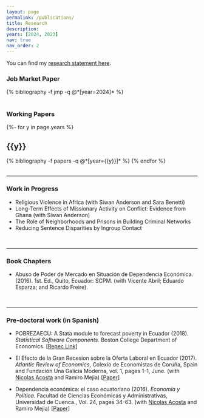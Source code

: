 ```yaml
---
layout: page
permalink: /publications/
title: Research
description: 
years: [2024, 2023]
nav: true
nav_order: 2
---
```



You can find my [research statement here](/assets/statements/DJ_research_statement.pdf).


<!-- _pages/publications.md -->
<h3> Job Market Paper </h3>

<div class="publications">
  {% bibliography -f jmp -q @*[year=2024]* %}
</div>

<br>

<h3> Working Papers </h3>

<div class="publications">
  {%- for y in page.years %}
    <h2 class="year">{{y}}</h2>
    {% bibliography -f papers -q @*[year={{y}}]* %}
  {% endfor %}
</div>

<br>

---
### Work in Progress

- Religious Violence in Africa (with Siwan Anderson and Sara Benetti)
- Long-Term Effects of Missionary Activity on Conflict: Evidence from Ghana (with Siwan Anderson)
- The Role of Neighborhoods and Prisons in Building Criminal Networks
- Reducing Sentence Disparities by Ingroup Contact

<br>

---
### Book Chapters

- Abuso de Poder de Mercado en Situación de Dependencia Económica. (2016). 1st. Ed., Quito, Ecuador: SCPM. (with Vicente Abril; Eduardo Esparza; and Ricardo Freire).

<br>

---
### Pre-doctoral work (in Spanish)

- POBREZAECU: A Stata module to forecast poverty in Ecuador (2018). *Statistical Software Components.* Boston College Department of Economics. [[Repec Link](https://ideas.repec.org/c/boc/bocode/s458309.html)]

- El Efecto de la Gran Recesion sobre la Oferta Laboral en Ecuador (2017). *Atlantic Review of Economics*, Colexio de Economistas de Coruña, Spain and Fundación Una Galicia Moderna, vol. 1, pages 1-1, June.  (with [Nicolas Acosta](https://puceinvestiga.puce.edu.ec/en/persons/hugo-nicol%C3%A1s-acosta-gonz%C3%A1lez) and Ramiro Mejia) [[Paper](http://www.unagaliciamoderna.com/eawp/coldata/upload/Vol1_17_Oferta_Laboral_Ecuador.pdf)]

- Dependencia económica: el caso ecuatoriano (2016). *Economía y Política.* Facultad de Ciencias Económicas y Administrativas, Universidad de Cuenca., Vol. 24, pages 34-63. (with [Nicolas Acosta](https://puceinvestiga.puce.edu.ec/en/persons/hugo-nicol%C3%A1s-acosta-gonz%C3%A1lez) and Ramiro Mejia) [[Paper](https://dspace.ucuenca.edu.ec/bitstream/123456789/30213/1/1179-3607-1-PB.pdf)]
